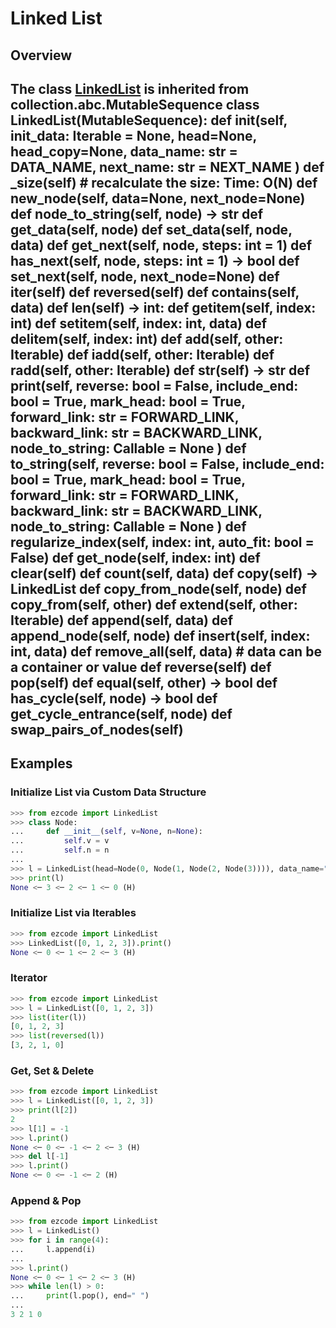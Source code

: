 # Linked List
## Overview

The class [LinkedList](../../src/ezcode/List/LinkedList.py#L10) is inherited from collection.abc.MutableSequence
class LinkedList(MutableSequence):
    def __init__(self,
        init_data: Iterable = None,
        head=None,
        head_copy=None,
        data_name: str = DATA_NAME,
        next_name: str = NEXT_NAME
    )
    def _size(self)  # recalculate the size: Time: O(N)
    def new_node(self, data=None, next_node=None)
    def node_to_string(self, node) -> str
    def get_data(self, node)
    def set_data(self, node, data)
    def get_next(self, node, steps: int = 1)
    def has_next(self, node, steps: int = 1) -> bool
    def set_next(self, node, next_node=None)
    def __iter__(self)
    def __reversed__(self)
    def __contains__(self, data)
    def __len__(self) -> int:
    def __getitem__(self, index: int)
    def __setitem__(self, index: int, data)
    def __delitem__(self, index: int)
    def __add__(self, other: Iterable)
    def __iadd__(self, other: Iterable)
    def __radd__(self, other: Iterable)
    def __str__(self) -> str
    def print(self,
    	reverse: bool = False,
    	include_end: bool = True,
    	mark_head: bool = True,
        forward_link: str = FORWARD_LINK,
        backward_link: str = BACKWARD_LINK,
        node_to_string: Callable = None
    )
    def to_string(self,
        reverse: bool = False,
        include_end: bool = True,
        mark_head: bool = True,
        forward_link: str = FORWARD_LINK,
        backward_link: str = BACKWARD_LINK,
        node_to_string: Callable = None
    )
    def regularize_index(self, index: int, auto_fit: bool = False)
    def get_node(self, index: int)
    def clear(self)
    def count(self, data)
    def copy(self) -> LinkedList
    def copy_from_node(self, node)
    def copy_from(self, other)
    def extend(self, other: Iterable)
    def append(self, data)
    def append_node(self, node)
    def insert(self, index: int, data)
    def remove_all(self, data)  # data can be a container or value
    def reverse(self)
    def pop(self)
    def equal(self, other) -> bool
    def has_cycle(self, node) -> bool
    def get_cycle_entrance(self, node)
    def swap_pairs_of_nodes(self)
---
## Examples
### Initialize List via Custom Data Structure
```python
>>> from ezcode import LinkedList
>>> class Node:
...     def __init__(self, v=None, n=None):
...         self.v = v
...         self.n = n
... 
>>> l = LinkedList(head=Node(0, Node(1, Node(2, Node(3)))), data_name="v", next_name="n")
>>> print(l)
None <─ 3 <─ 2 <─ 1 <─ 0 (H)
```
### Initialize List via Iterables
```python
>>> from ezcode import LinkedList
>>> LinkedList([0, 1, 2, 3]).print()
None <─ 0 <─ 1 <─ 2 <─ 3 (H)
```
### Iterator
```python
>>> from ezcode import LinkedList
>>> l = LinkedList([0, 1, 2, 3])
>>> list(iter(l))
[0, 1, 2, 3]
>>> list(reversed(l))
[3, 2, 1, 0]
```
### Get, Set & Delete
```python
>>> from ezcode import LinkedList
>>> l = LinkedList([0, 1, 2, 3])
>>> print(l[2])
2
>>> l[1] = -1
>>> l.print()
None <─ 0 <─ -1 <─ 2 <─ 3 (H)
>>> del l[-1]
>>> l.print()
None <─ 0 <─ -1 <─ 2 (H)
```
### Append & Pop
```python
>>> from ezcode import LinkedList
>>> l = LinkedList()
>>> for i in range(4):
...     l.append(i)
... 
>>> l.print()
None <─ 0 <─ 1 <─ 2 <─ 3 (H)
>>> while len(l) > 0:
...     print(l.pop(), end=" ")
... 
3 2 1 0
```









